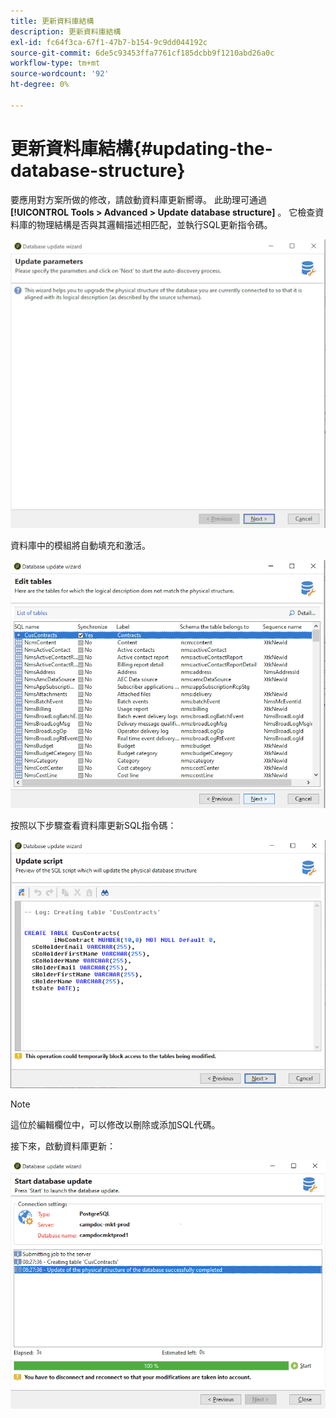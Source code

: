 ```yaml
---
title: 更新資料庫結構
description: 更新資料庫結構
exl-id: fc64f3ca-67f1-47b7-b154-9c9dd044192c
source-git-commit: 6de5c93453ffa7761cf185dcbb9f1210abd26a0c
workflow-type: tm+mt
source-wordcount: '92'
ht-degree: 0%

---
```


# 更新資料庫結構{#updating-the-database-structure}

要應用對方案所做的修改，請啟動資料庫更新嚮導。 此助理可通過 **[!UICONTROL Tools > Advanced > Update database structure]** 。 它檢查資料庫的物理結構是否與其邏輯描述相匹配，並執行SQL更新指令碼。

![](assets/schema_update.png)

資料庫中的模組將自動填充和激活。

![](assets/schema_update_select2.png)

按照以下步驟查看資料庫更新SQL指令碼：

![](assets/schema_update2.png)

>[!NOTE]
>
>這位於編輯欄位中，可以修改以刪除或添加SQL代碼。

接下來，啟動資料庫更新：

![](assets/schema_update3.png)
